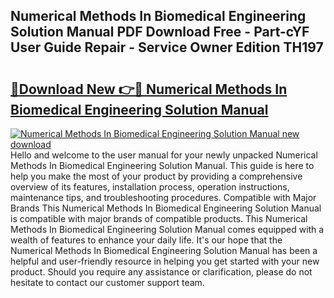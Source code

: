 ## Numerical Methods In Biomedical Engineering Solution Manual PDF Download Free - Part-cYF User Guide Repair - Service Owner Edition TH197

# <h2><a href="http://bc74539.oget.top/?id=Numerical+Methods+In+Biomedical+Engineering+Solution+Manual">🔗Download New 👉🔴 Numerical Methods In Biomedical Engineering Solution Manual</a></h2>

[![Numerical Methods In Biomedical Engineering Solution Manual new download](https://i.imgur.com/5g1atiW.png)](http://bc74539.oget.top/?id=Numerical+Methods+In+Biomedical+Engineering+Solution+Manual)
Hello and welcome to the user manual for your newly unpacked Numerical Methods In Biomedical Engineering Solution Manual. This guide is here to help you make the most of your product by providing a comprehensive overview of its features, installation process, operation instructions, maintenance tips, and troubleshooting procedures. Compatible with Major Brands This Numerical Methods In Biomedical Engineering Solution Manual is compatible with major brands of compatible products. This Numerical Methods In Biomedical Engineering Solution Manual comes equipped with a wealth of features to enhance your daily life. It's our hope that the Numerical Methods In Biomedical Engineering Solution Manual has been a helpful and user-friendly resource in helping you get started with your new product. Should you require any assistance or clarification, please do not hesitate to contact our customer support team.
